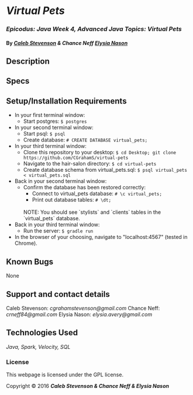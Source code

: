 # _Virtual Pets_

### _Epicodus: Java Week 4, Advanced Java Topics: Virtual Pets_

#### By _[**Caleb Stevenson**](https://github.com/CGrahamS) &amp; **Chance Neff**  [**Elysia Nason**](https://github.com/elysiaavery)_

## Description


## Specs

## Setup/Installation Requirements

* In your first terminal window:
  * Start postgres: `$ postgres`
* In your second terminal window:
  * Start psql: `$ psql`
  * Create database: `# CREATE DATABASE virtual_pets;`
* In your third terminal window:
  * Clone this repository to your desktop: `$ cd Desktop; git clone https://github.com/CGrahamS/virtual-pets`
  * Navigate to the hair-salon directory: `$ cd virtual-pets`
  * Create database schema from virtual_pets.sql: `$ psql virtual_pets < virtual_pets.sql`
* Back in your second terminal window:
  * Confirm the database has been restored correctly:
    * Connect to virtual_pets database: `# \c virtual_pets;`
    * Print out database tables: `# \dt;`
    <br>
    NOTE: You should see `stylists` and `clients` tables in the `virtual_pets` database.
* Back in your third terminal window:
  * Run the server: `$ gradle run`
* In the browser of your choosing, navigate to "localhost:4567" (tested in Chrome).

## Known Bugs

None

## Support and contact details

Caleb Stevenson: _cgrahamstevenson@gmail.com_
Chance Neff: _crneff84@gmail.com_
Elysia Nason: _elysia.avery@gmail.com_

## Technologies Used

_Java,
Spark,
Velocity,
SQL_

### License

This webpage is licensed under the GPL license.

Copyright &copy; 2016 **_Caleb Stevenson &amp; Chance Neff &amp; Elysia Nason_**
